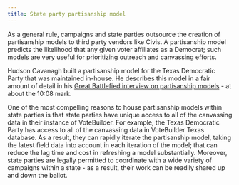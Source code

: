 ```yaml
---
title: State party partisanship model
---
```


As a general rule, campaigns and state parties outsource the creation of partisanship models to third party vendors like Civis. A partisanship model predicts the likelihood that any given voter affiliates as a Democrat; such models are very useful for prioritizing outreach and canvassing efforts.

Hudson Cavanagh built a partisanship model for the Texas Democratic Party that was maintained in-house. He describes this model in a fair amount of detail in his [Great Battlefied interview on partisanship models](http://www.resistancedashboard.com/node/927) - at about the 10:08 mark.

One of the most compelling reasons to house partisanship models within state parties is that state parties have unique access to all of the canvassing data in their instance of VoteBuilder. For example, the Texas Democratic Party has access to all of the canvassing data in VoteBuilder Texas database. As a result, they can rapidly iterate the partisanship model, taking the latest field data into account in each iteration of the model; that can reduce the lag time and cost in refreshing a model substantially. Moreover, state parties are legally permitted to coordinate with a wide variety of campaigns within a state - as a result, their work can be readily shared up and down the ballot.